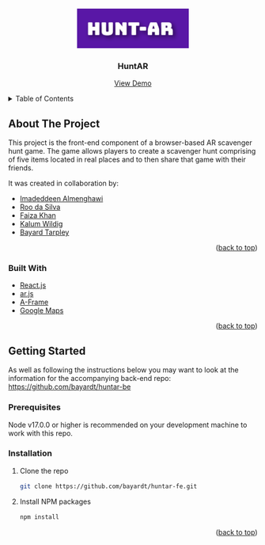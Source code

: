 <div id="top"></div>

<!-- PROJECT LOGO -->
<br />
<div align="center">
  <a href="https://github.com/bayardt/huntar_fe">
    <img src="HuntAR.png" alt="Logo" height="80">
  </a>

<h3 align="center">HuntAR</h3>

  <p align="center">
   <a href="https://huntar.netlify.app">View Demo</a>
  </p>
</div>

<!-- TABLE OF CONTENTS -->
<details>
  <summary>Table of Contents</summary>
  <ol>
    <li>
      <a href="#about-the-project">About The Project</a>
      <ul>
        <li><a href="#built-with">Built With</a></li>
      </ul>
    </li>
    <li>
      <a href="#getting-started">Getting Started</a>
      <ul>
        <li><a href="#prerequisites">Prerequisites</a></li>
        <li><a href="#installation">Installation</a></li>
      </ul>
    </li>
  </ol>
</details>

<!-- ABOUT THE PROJECT -->

## About The Project

This project is the front-end component of a browser-based AR scavenger hunt game. The game allows players to create a scavenger hunt comprising of five items located in real places and to then share that game with their friends.

It was created in collaboration by:

- [Imadeddeen Almenghawi](https://github.com/Menghacoder)
- [Roo da Silva](https://github.com/Roothebear)
- [Faiza Khan](https://github.com/faizakhancode)
- [Kalum Wildig](https://github.com/kalumwildig)
- [Bayard Tarpley](https://github.com/bayardt)

<p align="right">(<a href="#top">back to top</a>)</p>

### Built With

- [React.js](https://reactjs.org/)
- [ar.js](https://github.com/AR-js-org/AR.js)
- [A-Frame](https://aframe.io)
- [Google Maps](https://developers.google.com/maps)

<p align="right">(<a href="#top">back to top</a>)</p>

<!-- GETTING STARTED -->

## Getting Started

As well as following the instructions below you may want to look at the information for the accompanying back-end repo: https://github.com/bayardt/huntar-be

### Prerequisites

Node v17.0.0 or higher is recommended on your development machine to work with this repo.

### Installation

1. Clone the repo
   ```sh
   git clone https://github.com/bayardt/huntar-fe.git
   ```
2. Install NPM packages
   ```sh
   npm install
   ```

<p align="right">(<a href="#top">back to top</a>)</p>
